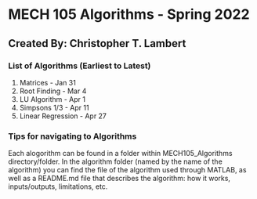 # MECH 105 Algorithms - Spring 2022

## Created By: Christopher T. Lambert

### List of Algorithms (Earliest to Latest)
1. Matrices - Jan 31
2. Root Finding - Mar 4
3. LU Algorithm - Apr 1
4. Simpsons 1/3 - Apr 11
5. Linear Regression - Apr 27

### Tips for navigating to Algorithms
Each alogorithm can be found in a folder within MECH105_Algorithms directory/folder. In the algorithm folder (named by the name of the algorithm) you can find the file of the algorithm used through MATLAB, as well as a README.md file that describes the algorithm: how it works, inputs/outputs, limitations, etc.
